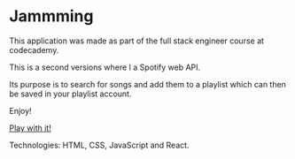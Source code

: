 # Jammming

This application was made as part of the full stack engineer course at codecademy.

This is a second versions where I a Spotify web API.

Its purpose is to search for songs and add them to a playlist which can then be saved in your playlist account.

Enjoy!

[Play with it!](https://jammming-by-rsilva.vercel.app/)

Technologies: HTML, CSS, JavaScript and React. 
